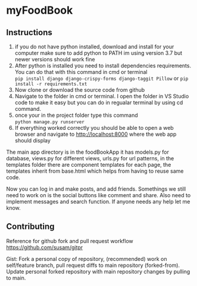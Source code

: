# myFoodBook
## Instructions
1. if you do not have python installed, download and install for your computer make sure to add python to PATH im using version 3.7 but newer versions should work fine
2. After python is installed you need to install dependencies requirements. You can do that with this command in cmd or terminal\
``pip install django django-crispy-forms django-taggit Pillow``
or
``pip install -r requirements.txt``
3. Now clone or download the source code from github
4. Navigate to the folder in cmd or terminal. I open the folder in VS Studio code to make it easy but you can do in regualar terminal by using cd command. 
5. once your in the project folder type this command\
``python manage.py runserver``
6. If everything worked correctly you should be able to open a web browser and navigate to [http://localhost:8000](http://localhost:8000) where the web app should display

The main app directory is in the foodBookApp it has models.py for database, views.py for different views, urls.py for url patterns, in the templates folder there are component templates for each page, the templates inherit from base.html which helps from having to reuse same code. 

Now you can log in and make posts, and add friends. Somethings we still need to work on is the social buttons like comment and share. Also need to implement messages and search function. If anyone needs any help let me know. 

## Contributing 
Reference for github fork and pull request workflow
https://github.com/susam/gitpr

Gist: Fork a personal copy of repository, (recommended) work on self/feature branch, pull request diffs to main repository (forked-from).  Update personal forked repository with main repository changes by pulling to main.